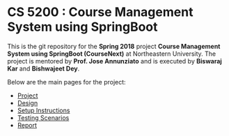 # CS 5200 : Course Management System using SpringBoot 
This is the git repository for the **Spring 2018** project **Course Management System using SpringBoot (CourseNext)** at Northeastern University.
The project is mentored by **Prof. Jose Annunziato** and is executed by **Biswaraj Kar** and **Bishwajeet Dey**.

Below are the main pages for the project:
* [Project](https://github.com/biswarajkar/cs5200-course-mgmt-system/wiki/Project)
* [Design](https://github.com/biswarajkar/cs5200-course-mgmt-system/wiki/Design)
* [Setup Instructions](https://github.com/biswarajkar/cs5200-course-mgmt-system/wiki/Setup-&-Configuration)
* [Testing Scenarios](https://github.com/biswarajkar/cs5200-course-mgmt-system/wiki/Testing)
* [Report](https://github.com/biswarajkar/cs5200-course-mgmt-system/blob/master/CourseNext%20Project%20Report.pdf)
